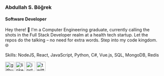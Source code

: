 ### Abdullah S. Böğrek
#### Software Developer

Hey there! 👋 I'm a Computer Engineering graduate, currently calling the shots in the Full Stack Developer realm at a health tech startup. Let the repos do the talking – no need for extra words. Step into my code kingdom. 🌐

Skills: NodeJS, React, JavaScript, Python, C#, Vue.js, SQL, MongoDB, Redis

[<img src='https://cdn.jsdelivr.net/npm/simple-icons@3.0.1/icons/github.svg' alt='github' height='30'>](https://github.com/AbdullahBogrek)  [<img src='https://cdn.jsdelivr.net/npm/simple-icons@3.0.1/icons/linkedin.svg' alt='linkedin' height='30'>](https://tr.linkedin.com/in/abdullahbogrek/)  [<img src='https://cdn.jsdelivr.net/npm/simple-icons@3.0.1/icons/instagram.svg' alt='instagram' height='30'>](https://www.instagram.com/asbogrek)  [<img src='https://cdn.jsdelivr.net/npm/simple-icons@3.0.1/icons/twitter.svg' alt='twitter' height='30'>](https://twitter.com/Asbogrek)  
